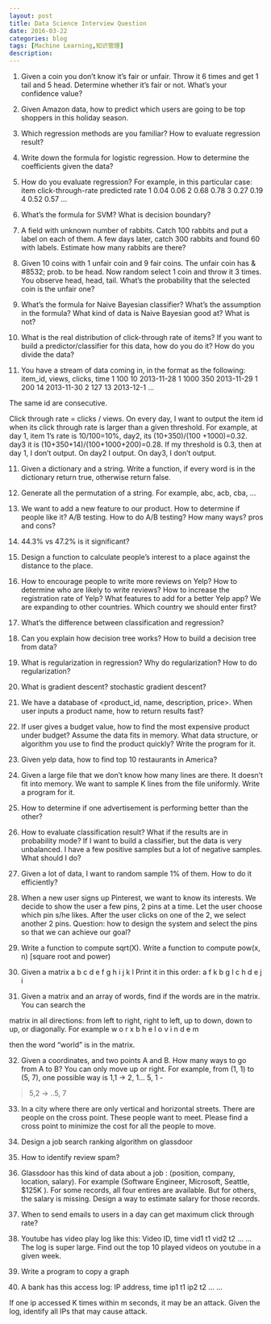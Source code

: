 ```yaml
---
layout: post
title: Data Science Interview Question
date: 2016-03-22
categories: blog
tags: [Machine Learning,知识管理]
description: 
---
```



1. Given a coin you don’t know it’s fair or unfair. Throw it 6 times and 
get 1 tail and 5 head. Determine whether it’s fair or not. What’s your 
confidence value? 

2. Given Amazon data, how to predict which users are going to be top 
shoppers in this holiday season. 

3. Which regression methods are you familiar? How to evaluate regression 
result? 

4. Write down the formula for logistic regression. How to determine the 
coefficients given the data? 

5. How do you evaluate regression? 
For example, in this particular case:
item click-through-rate  predicted rate
1       0.04        0.06
2       0.68        0.78
3       0.27        0.19
4       0.52        0.57
…

6. What’s the formula for SVM? What is decision boundary? 

7. A field with unknown number of rabbits. Catch 100 rabbits and put a label
on each of them. A few days later, catch 300 rabbits and found 60 with 
labels. Estimate how many rabbits are there?  

8. Given 10 coins with 1 unfair coin and 9 fair coins. The unfair coin has &
#8532; prob. to be head. Now random select 1 coin and throw it 3 times. You 
observe head, head, tail. What’s the probability that the selected coin is 
the unfair one? 

9. What’s the formula for Naive Bayesian classifier? What’s the assumption
in the formula? What kind of data is Naive Bayesian good at? What is not? 

10. What is the real distribution of click-through rate of items? If you 
want to build a predictor/classifier for this data, how do you do it? How do
you divide the data? 

11. You have a stream of data coming in, in the format as the following:
item_id, views, clicks, time
1            100     10         2013-11-28
1            1000   350       2013-11-29
1            200     14         2013-11-30
2            127     13         2013-12-1
…

The same id are consecutive. 

Click through rate = clicks / views. 
On every day, I want to output the item id when its click through rate is 
larger than a given threshold. 
For example, at day 1, item 1’s rate is 10/100=10%, day2, its (10+350)/(100
+1000)=0.32. day3 it is (10+350+14)/(100+1000+200)=0.28. 
If my threshold is 0.3, then at day 1, I don’t output. On day2 I output. On
day3, I don’t output.

11. Given a dictionary and a string. Write a function, if every word is in 
the dictionary return true, otherwise return false. 

12. Generate all the permutation of a string. 
For example, abc, acb, cba, … 

13. We want to add a new feature to our product. How to determine if people 
like it?
A/B testing. How to do A/B testing? How many ways? pros and cons? 

14. 44.3% vs 47.2% is it significant?  

15. Design a function to calculate people’s interest to a place against the
distance to the place.

16. How to encourage people to write more reviews on Yelp? How to determine 
who are likely to write reviews? How to increase the registration rate of 
Yelp? What features to add for a better Yelp app? We are expanding to other 
countries. Which country we should enter first? 

17. What’s the difference between classification and regression? 

18. Can you explain how decision tree works? How to build a decision tree 
from data? 

19. What is regularization in regression? Why do regularization? How to do 
regularization? 

20. What is gradient descent? stochastic gradient descent?

21. We have a database of <product_id, name, description, price>. When user 
inputs a product name, how to return results fast? 

22. If user gives a budget value, how to find the most expensive product 
under budget? Assume the data fits in memory. What data structure, or 
algorithm you use to find the product quickly? Write the program for it. 

23. Given yelp data, how to find top 10 restaurants in America?

24. Given a large file that we don’t know how many lines are there. It 
doesn’t fit into memory. We want to sample K lines from the file uniformly.
Write a program for it. 

25. How to determine if one advertisement is performing better than the 
other? 

26. How to evaluate classification result? What if the results are in 
probability mode? 
If I want to build a classifier, but the data is very unbalanced. I have a 
few positive samples but a lot of negative samples. What should I do?

27. Given a lot of data, I want to random sample 1% of them. How to do it 
efficiently? 

28. When a new user signs up Pinterest, we want to know its interests. We 
decide to show the user a few pins, 2 pins at a time. Let the user choose 
which pin s/he likes. After the user clicks on one of the 2, we select 
another 2 pins. 
Question: how to design the system and select the pins so that we can 
achieve our goal? 

29. Write a function to compute sqrt(X). Write a function to compute pow(x, 
n) [square root and power)


30. Given a matrix
a b c  d
e f  g  h
i  j  k   l
Print it in this order:
a  f  k
b g l
c h
d
e j
i

31. Given a matrix and an array of words, find if the words are in the 
matrix. You can search the 

matrix in all directions:  from left to right, right to left, up to down, 
down to up, or diagonally. 
For example
w o r x b
h  e l  o v
i   n d e m

then the word “world” is in the matrix. 


32. Given a coordinates, and two points A and B. How many ways to go from A 
to B? You can only move up or right. 
For example, from (1, 1) to (5, 7), one possible way is 1,1 -> 2, 1… 5, 1 -
> 5,2 -> ..5, 7


33. In a city where there are only vertical and horizontal streets. There 
are people on the cross point. These people want to meet. Please find a 
cross point to minimize the cost for all the people to move. 

34. Design a job search ranking algorithm on glassdoor

35. How to identify review spam?

36. Glassdoor has this kind of data about a job : (position, company, 
location, salary). For example (Software Engineer, Microsoft, Seattle, $125K
). For some records, all four entires are available. But for others, the 
salary is missing. Design a way to estimate salary for those records.

37. When to send emails to users in a day can get maximum click through rate?

38. Youtube has video play log like this:
Video ID, time
vid1        t1
vid2        t2
...           ...
The log is super large. 
Find out the top 10 played videos on youtube in a given week.

39. Write a program to copy a graph

40. A bank has this access log:
IP address, time
ip1      t1
ip2      t2
...        ...

If one ip accessed K times within m seconds, it may be an attack. 
Given the log, identify all IPs that may cause attack. 
